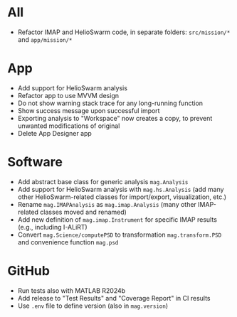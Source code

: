 # All

- Refactor IMAP and HelioSwarm code, in separate folders: `src/mission/*` and `app/mission/*`

# App

- Add support for HelioSwarm analysis
- Refactor app to use MVVM design
- Do not show warning stack trace for any long-running function
- Show success message upon successful import
- Exporting analysis to "Workspace" now creates a copy, to prevent unwanted modifications of original
- Delete App Designer app

# Software

- Add abstract base class for generic analysis `mag.Analysis`
- Add support for HelioSwarm analysis with `mag.hs.Analysis` (add many other HelioSwarm-related classes for import/export, visualization, etc.)
- Rename `mag.IMAPAnalysis` as `mag.imap.Analysis` (many other IMAP-related classes moved and renamed)
- Add new definition of `mag.imap.Instrument` for specific IMAP results (e.g., including I-ALiRT)
- Convert `mag.Science/computePSD` to transformation `mag.transform.PSD` and convenience function `mag.psd`

# GitHub

- Run tests also with MATLAB R2024b
- Add release to "Test Results" and "Coverage Report" in CI results
- Use `.env` file to define version (also in `mag.version`)

